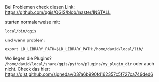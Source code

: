 Bei Problemen check diesen Link:
https://github.com/qgis/QGIS/blob/master/INSTALL

starten normalerweise mit:

`local/bin/qgis`

und wenn problem:

`export LD_LIBRARY_PATH=$LD_LIBRARY_PATH:/home/david/local/lib/`

Wo liegen die Plugins?
`/home/david/local/share/qgis/python/plugins/my_plugin_dir`
oder auch nicht. Check das hier:
https://gist.github.com/signedav/037a6b990fd162357c5f727ca749ded6



